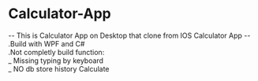 # Calculator-App

-- This is Calculator App on Desktop that clone from IOS Calculator App --  
.Build with WPF and C#  
.Not completly build function:  
  _ Missing typing by keyboard  
  _ NO db store history Calculate  

